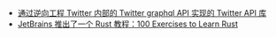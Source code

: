 - [通过逆向工程 Twitter 内部的 Twitter graphql API 实现的 Twitter API 库](https://x.com/ShawnHacks/status/1956690119731134799)
- [JetBrains  推出了一个 Rust 教程：100 Exercises to Learn Rust](https://x.com/ilovek8s/status/1956186142744989769)